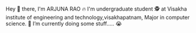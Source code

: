Hey 👋 there, I'm ARJUNA RAO
🔥 I'm undergraduate student 🕵️‍ at Visakha institute of engineering and technology,visakhapatnam, Major in computer science.
📓 I’m currently doing some stuff..... 😭
